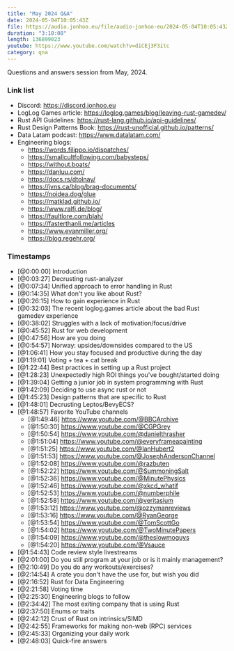 ```yaml
---
title: "May 2024 Q&A"
date: 2024-05-04T10:05:43Z
file: https://audio.jonhoo.eu/file/audio-jonhoo-eu/2024-05-04T10:05:43Z.mp3
duration: "3:10:08"
length: 136899023
youtube: https://www.youtube.com/watch?v=diCEj3F3itc
category: qna
---
```


Questions and answers session from May, 2024.

### Link list

- Discord: <https://discord.jonhoo.eu>
- LogLog Games article: <https://loglog.games/blog/leaving-rust-gamedev/>
- Rust API Guidelines: <https://rust-lang.github.io/api-guidelines/>
- Rust Design Patterns Book: <https://rust-unofficial.github.io/patterns/>
- Data Latam podcast: <https://www.datalatam.com/>
- Engineering blogs:
  - <https://words.filippo.io/dispatches/>
  - <https://smallcultfollowing.com/babysteps/>
  - <https://without.boats/>
  - <https://danluu.com/>
  - <https://docs.rs/dtolnay/>
  - <https://jvns.ca/blog/brag-documents/>
  - <https://noidea.dog/glue>
  - <https://matklad.github.io/>
  - <https://www.ralfj.de/blog/>
  - <https://faultlore.com/blah/>
  - <https://fasterthanli.me/articles>
  - <https://www.evanmiller.org/>
  - <https://blog.regehr.org/>

### Timestamps

- [@0:00:00] Introduction
- [@0:03:27] Decrusting rust-analyzer
- [@0:07:34] Unified approach to error handling in Rust
- [@0:14:35] What don't you like about Rust?
- [@0:26:15] How to gain experience in Rust
- [@0:32:03] The recent loglog.games article about the bad Rust gamedev experience
- [@0:38:02] Struggles with a lack of motivation/focus/drive
- [@0:45:52] Rust for web development
- [@0:47:56] How are you doing
- [@0:54:57] Norway: upsides/downsides compared to the US
- [@1:06:41] How you stay focused and productive during the day
- [@1:19:01] Voting + tea + cat break
- [@1:22:44] Best practices in setting up a Rust project
- [@1:28:23] Unexpectedly high ROI things you've bought/started doing
- [@1:39:04] Getting a junior job in system programming with Rust
- [@1:42:09] Deciding to use async rust or not
- [@1:45:23] Design patterns that are specific to Rust
- [@1:48:01] Decrusting Leptos/BevyECS?
- [@1:48:57] Favorite YouTube channels
  - [@1:49:46] <https://www.youtube.com/@BBCArchive>
  - [@1:50:30] <https://www.youtube.com/@CGPGrey>
  - [@1:50:54] <https://www.youtube.com/@danielthrasher>
  - [@1:51:04] <https://www.youtube.com/@everyframeapainting>
  - [@1:51:25] <https://www.youtube.com/@IanHubert2>
  - [@1:51:53] <https://www.youtube.com/@JosephAndersonChannel>
  - [@1:52:08] <https://www.youtube.com/@razbuten>
  - [@1:52:22] <https://www.youtube.com/@SummoningSalt>
  - [@1:52:36] <https://www.youtube.com/@MinutePhysics>
  - [@1:52:46] <https://www.youtube.com/@xkcd_whatif>
  - [@1:52:53] <https://www.youtube.com/@numberphile>
  - [@1:52:58] <https://www.youtube.com/@veritasium>
  - [@1:53:12] <https://www.youtube.com/@ozzymanreviews>
  - [@1:53:16] <https://www.youtube.com/@RyanGeorge>
  - [@1:53:54] <https://www.youtube.com/@TomScottGo>
  - [@1:54:02] <https://www.youtube.com/@TwoMinutePapers>
  - [@1:54:09] <https://www.youtube.com/@theslowmoguys>
  - [@1:54:20] <https://www.youtube.com/@Vsauce>
- [@1:54:43] Code review style livestreams
- [@2:01:00] Do you still program at your job or is it mainly management?
- [@2:10:49] Do you do any workouts/exercises?
- [@2:14:54] A crate you don't have the use for, but wish you did
- [@2:16:52] Rust for Data Engineering
- [@2:21:58] Voting time
- [@2:25:30] Engineering blogs to follow
- [@2:34:42] The most exiting company that is using Rust
- [@2:37:50] Enums or traits
- [@2:42:12] Crust of Rust on intrinsics/SIMD
- [@2:42:55] Frameworks for making non-web (RPC) services
- [@2:45:33] Organizing your daily work
- [@2:48:03] Quick-fire answers
